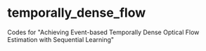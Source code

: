 # temporally_dense_flow
Codes for "Achieving Event-based Temporally Dense Optical Flow Estimation with Sequential Learning"
